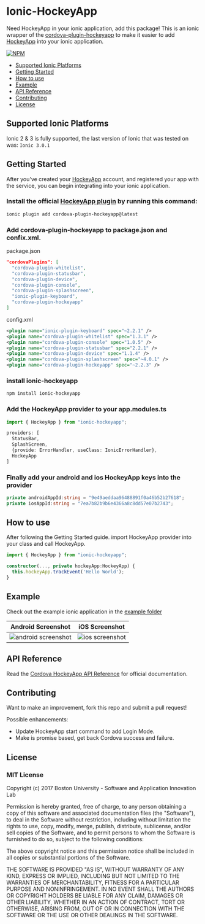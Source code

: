 # Ionic-HockeyApp
Need HockeyApp in your ionic application, add this package!
This is an ionic wrapper of the [cordova-plugin-hockeyapp](https://github.com/bitstadium/HockeySDK-Cordova) to make it easier to add [HockeyApp](http://hockeyapp.net/) into your ionic application.

[![NPM](https://nodei.co/npm/ionic-hockeyapp.png)](https://npmjs.org/package/ionic-hockeyapp)

- [Supported Ionic Platforms](#supported-ionic-platforms)
- [Getting Started](#getting-started)
- [How to use](#how-to-use)
- [Example](#example)
- [API Reference](#api-reference)
- [Contributing](#contributing)
- [License](#license)

## Supported Ionic Platforms
Ionic 2 & 3 is fully supported, the last version of Ionic that was tested on was: `Ionic 3.0.1`

## Getting Started
After you've created your [HockeyApp](http://hockeyapp.net/) account, and registered your app with the service, you can begin integrating into your ionic application.

### Install the official [HockeyApp plugin](https://github.com/bitstadium/HockeySDK-Cordova) by running this command:
```bash
ionic plugin add cordova-plugin-hockeyapp@latest
```

### Add cordova-plugin-hockeyapp to package.json and confix.xml.
package.json
```json
"cordovaPlugins": [
  "cordova-plugin-whitelist",
  "cordova-plugin-statusbar",
  "cordova-plugin-device",
  "cordova-plugin-console",
  "cordova-plugin-splashscreen",
  "ionic-plugin-keyboard",
  "cordova-plugin-hockeyapp"
]
```

config.xml
```xml
<plugin name="ionic-plugin-keyboard" spec="~2.2.1" />
<plugin name="cordova-plugin-whitelist" spec="1.3.1" />
<plugin name="cordova-plugin-console" spec="1.0.5" />
<plugin name="cordova-plugin-statusbar" spec="2.2.1" />
<plugin name="cordova-plugin-device" spec="1.1.4" />
<plugin name="cordova-plugin-splashscreen" spec="~4.0.1" />
<plugin name="cordova-plugin-hockeyapp" spec="~2.2.3" />
```

### install ionic-hockeyapp
```bash
npm install ionic-hockeyapp
```

### Add the HockeyApp provider to your app.modules.ts
```ts
import { HockeyApp } from "ionic-hockeyapp";

providers: [
  StatusBar,
  SplashScreen,
  {provide: ErrorHandler, useClass: IonicErrorHandler},
  HockeyApp
]
```

### Finally add your android and ios HockeyApp keys into the provider
```ts
private androidAppId:string = "9e49aeddaa96488891f0a46b52b27618";
private iosAppId:string = "7ea7b82b9b6e4366a8c8dd57e07b2743";
```

## How to use

After following the Getting Started guide. import HockeyApp provider into your class and call HockeyApp.
```ts
import { HockeyApp } from "ionic-hockeyapp";

constructor(..., private hockeyApp:HockeyApp) {
  this.hockeyApp.trackEvent('Hello World');
}
```

## Example
Check out the example ionic application in the [example folder](https://github.com/hicsail/ionic-hockeyapp/tree/master/example)

Android Screenshot | iOS Screenshot
:-------------------------:|:-------------------------:
![android screenshot](https://github.com/hicsail/ionic-hockeyapp/blob/master/images/android%20screenshot.png)  |  ![ios screenshot](https://github.com/hicsail/ionic-hockeyapp/blob/master/images/ios%20screenshot.png)

## API Reference
Read the [Cordova HockeyApp API Reference](https://github.com/bitstadium/HockeySDK-Cordova#api-reference) for official documentation.

## Contributing
Want to make an improvement, fork this repo and submit a pull request!

Possible enhancements:
- Update HockeyApp start command to add Login Mode.
- Make is promise based, get back Cordova success and failure.

## License

### MIT License

Copyright (c) 2017 Boston University - Software and Application Innovation Lab

Permission is hereby granted, free of charge, to any person obtaining a copy
of this software and associated documentation files (the "Software"), to deal
in the Software without restriction, including without limitation the rights
to use, copy, modify, merge, publish, distribute, sublicense, and/or sell
copies of the Software, and to permit persons to whom the Software is
furnished to do so, subject to the following conditions:

The above copyright notice and this permission notice shall be included in all
copies or substantial portions of the Software.

THE SOFTWARE IS PROVIDED "AS IS", WITHOUT WARRANTY OF ANY KIND, EXPRESS OR
IMPLIED, INCLUDING BUT NOT LIMITED TO THE WARRANTIES OF MERCHANTABILITY,
FITNESS FOR A PARTICULAR PURPOSE AND NONINFRINGEMENT. IN NO EVENT SHALL THE
AUTHORS OR COPYRIGHT HOLDERS BE LIABLE FOR ANY CLAIM, DAMAGES OR OTHER
LIABILITY, WHETHER IN AN ACTION OF CONTRACT, TORT OR OTHERWISE, ARISING FROM,
OUT OF OR IN CONNECTION WITH THE SOFTWARE OR THE USE OR OTHER DEALINGS IN THE
SOFTWARE.
